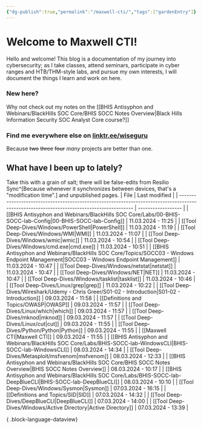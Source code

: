 ```yaml
---
{"dg-publish":true,"permalink":"/maxwell-cti/","tags":["gardenEntry"]}
---
```


# Welcome to Maxwell CTI!

Hello and welcome! This blog is a documentation of my journey into cybersecurity; as I take classes, attend seminars, participate in cyber ranges and HTB/THM-style labs, and pursue my own interests, I will document the things I learn and work on here.

### New here?
Why not check out my notes on the [[BHIS Antisyphon and Webinars/BlackHills SOC Core/BHIS SOCC Notes Overview\|Black Hills Information Security SOC Analyst Core course?]]


### Find me everywhere else on [linktr.ee/wiseguru](https://linktr.ee/wiseguru)
Because ~~two~~ ~~three~~ ~~four~~ *many* projects are better than one.


## What have I been up to lately?
Take this with a grain of salt; there will be false-edits from Resilio Sync^[Because whenever it synchronizes between devices, that's a "modification time".] and unpublished pages.
| File                                                                                                                                      | Last modified      |
| ----------------------------------------------------------------------------------------------------------------------------------------- | ------------------ |
| [[BHIS Antisyphon and Webinars/BlackHills SOC Core/Labs/00-BHIS-SOCC-lab-Config\|00-BHIS-SOCC-lab-Config]]                             | 11.03.2024 - 11:25 |
| [[Tool Deep-Dives/Windows/PowerShell\|PowerShell]]                                                                                     | 11.03.2024 - 11:19 |
| [[Tool Deep-Dives/Windows/WMI\|WMI]]                                                                                                   | 11.03.2024 - 11:07 |
| [[Tool Deep-Dives/Windows/wmic\|wmic]]                                                                                                 | 11.03.2024 - 10:54 |
| [[Tool Deep-Dives/Windows/cmd.exe\|cmd.exe]]                                                                                           | 11.03.2024 - 10:51 |
| [[BHIS Antisyphon and Webinars/BlackHills SOC Core/Topics/SOCC03 - Windows Endpoint Management\|SOCC03 - Windows Endpoint Management]] | 11.03.2024 - 10:47 |
| [[Tool Deep-Dives/Windows/netstat\|netstat]]                                                                                           | 11.03.2024 - 10:47 |
| [[Tool Deep-Dives/Windows/NET\|NET]]                                                                                                   | 11.03.2024 - 10:47 |
| [[Tool Deep-Dives/Windows/tasklist\|tasklist]]                                                                                         | 11.03.2024 - 10:46 |
| [[Tool Deep-Dives/Linux/grep\|grep]]                                                                                                   | 11.03.2024 - 10:22 |
| [[Tool Deep-Dives/Wireshark/Udemy - Chris Greer/S01-02 - Introduction\|S01-02 - Introduction]]                                         | 09.03.2024 - 11:58 |
| [[Definitions and Topics/OWASP\|OWASP]]                                                                                                | 09.03.2024 - 11:57 |
| [[Tool Deep-Dives/Linux/which\|which]]                                                                                                 | 09.03.2024 - 11:57 |
| [[Tool Deep-Dives/mknod\|mknod]]                                                                                                       | 09.03.2024 - 11:57 |
| [[Tool Deep-Dives/Linux/cut\|cut]]                                                                                                     | 09.03.2024 - 11:55 |
| [[Tool Deep-Dives/Python/Python\|Python]]                                                                                              | 09.03.2024 - 11:55 |
| [[Maxwell CTI\|Maxwell CTI]]                                                                                                           | 09.03.2024 - 11:55 |
| [[BHIS Antisyphon and Webinars/BlackHills SOC Core/Labs/BHIS-SOCC-lab-WindowsCLI\|BHIS-SOCC-lab-WindowsCLI]]                           | 08.03.2024 - 14:34 |
| [[Tool Deep-Dives/Metasploit/msfvenom\|msfvenom]]                                                                                      | 08.03.2024 - 12:33 |
| [[BHIS Antisyphon and Webinars/BlackHills SOC Core/BHIS SOCC Notes Overview\|BHIS SOCC Notes Overview]]                                | 08.03.2024 - 10:17 |
| [[BHIS Antisyphon and Webinars/BlackHills SOC Core/Labs/BHIS-SOCC-lab-DeepBlueCLI\|BHIS-SOCC-lab-DeepBlueCLI]]                         | 08.03.2024 - 10:10 |
| [[Tool Deep-Dives/Windows/Sysmon\|Sysmon]]                                                                                             | 07.03.2024 - 16:15 |
| [[Definitions and Topics/SID\|SID]]                                                                                                    | 07.03.2024 - 14:32 |
| [[Tool Deep-Dives/DeepBlueCLI\|DeepBlueCLI]]                                                                                           | 07.03.2024 - 14:00 |
| [[Tool Deep-Dives/Windows/Active Directory\|Active Directory]]                                                                         | 07.03.2024 - 13:39 |

{ .block-language-dataview}